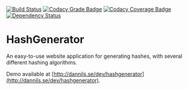 [![Build Status](https://travis-ci.org/dannil/HashGenerator.svg?branch=dev)](https://travis-ci.org/dannil/HashGenerator)
[![Codacy Grade Badge](https://api.codacy.com/project/badge/grade/e04df094ff254542aeb39f21c4355bb0)](https://www.codacy.com/app/dannil/HashGenerator)
[![Codacy Coverage Badge](https://api.codacy.com/project/badge/coverage/e04df094ff254542aeb39f21c4355bb0)](https://www.codacy.com/app/dannil/HashGenerator)
[![Dependency Status](https://www.versioneye.com/user/projects/56ae60ce7e03c7003ba4166e/badge.svg?style=flat)](https://www.versioneye.com/user/projects/56ae60ce7e03c7003ba4166e)

# HashGenerator

An easy-to-use website application for generating hashes, with several different hashing algorithms.

Demo available at [http://dannils.se/dev/hashgenerator](http://dannils.se/dev/hashgenerator).